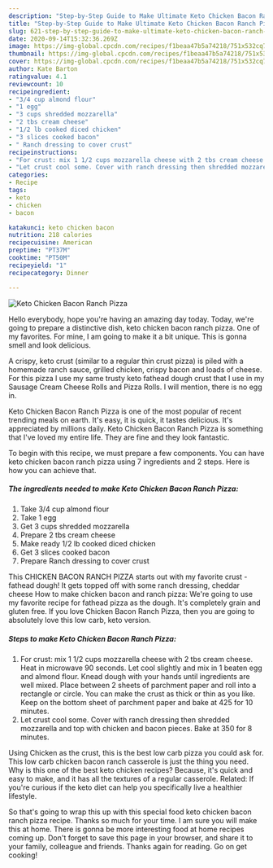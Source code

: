 ```yaml
---
description: "Step-by-Step Guide to Make Ultimate Keto Chicken Bacon Ranch Pizza"
title: "Step-by-Step Guide to Make Ultimate Keto Chicken Bacon Ranch Pizza"
slug: 621-step-by-step-guide-to-make-ultimate-keto-chicken-bacon-ranch-pizza
date: 2020-09-14T15:32:36.269Z
image: https://img-global.cpcdn.com/recipes/f1beaa47b5a74218/751x532cq70/keto-chicken-bacon-ranch-pizza-recipe-main-photo.jpg
thumbnail: https://img-global.cpcdn.com/recipes/f1beaa47b5a74218/751x532cq70/keto-chicken-bacon-ranch-pizza-recipe-main-photo.jpg
cover: https://img-global.cpcdn.com/recipes/f1beaa47b5a74218/751x532cq70/keto-chicken-bacon-ranch-pizza-recipe-main-photo.jpg
author: Kate Barton
ratingvalue: 4.1
reviewcount: 10
recipeingredient:
- "3/4 cup almond flour"
- "1 egg"
- "3 cups shredded mozzarella"
- "2 tbs cream cheese"
- "1/2 lb cooked diced chicken"
- "3 slices cooked bacon"
- " Ranch dressing to cover crust"
recipeinstructions:
- "For crust: mix 1 1/2 cups mozzarella cheese with 2 tbs cream cheese. Heat in microwave 90 seconds. Let cool slightly and mix in 1 beaten egg and almond flour. Knead dough with your hands until ingredients are well mixed. Place between 2 sheets of parchment paper and roll into a rectangle or circle. You can make the crust as thick or thin as you like. Keep on the bottom sheet of parchment paper and bake at 425 for 10 minutes."
- "Let crust cool some. Cover with ranch dressing then shredded mozzarella and top with chicken and bacon pieces. Bake at 350 for 8 minutes."
categories:
- Recipe
tags:
- keto
- chicken
- bacon

katakunci: keto chicken bacon 
nutrition: 218 calories
recipecuisine: American
preptime: "PT37M"
cooktime: "PT50M"
recipeyield: "1"
recipecategory: Dinner

---
```



![Keto Chicken Bacon Ranch Pizza](https://img-global.cpcdn.com/recipes/f1beaa47b5a74218/751x532cq70/keto-chicken-bacon-ranch-pizza-recipe-main-photo.jpg)

Hello everybody, hope you're having an amazing day today. Today, we're going to prepare a distinctive dish, keto chicken bacon ranch pizza. One of my favorites. For mine, I am going to make it a bit unique. This is gonna smell and look delicious.

A crispy, keto crust (similar to a regular thin crust pizza) is piled with a homemade ranch sauce, grilled chicken, crispy bacon and loads of cheese. For this pizza I use my same trusty keto fathead dough crust that I use in my Sausage Cream Cheese Rolls and Pizza Rolls. I will mention, there is no egg in.

Keto Chicken Bacon Ranch Pizza is one of the most popular of recent trending meals on earth. It's easy, it is quick, it tastes delicious. It's appreciated by millions daily. Keto Chicken Bacon Ranch Pizza is something that I've loved my entire life. They are fine and they look fantastic.


To begin with this recipe, we must prepare a few components. You can have keto chicken bacon ranch pizza using 7 ingredients and 2 steps. Here is how you can achieve that.

<!--inarticleads1-->

##### The ingredients needed to make Keto Chicken Bacon Ranch Pizza:

1. Take 3/4 cup almond flour
1. Take 1 egg
1. Get 3 cups shredded mozzarella
1. Prepare 2 tbs cream cheese
1. Make ready 1/2 lb cooked diced chicken
1. Get 3 slices cooked bacon
1. Prepare  Ranch dressing to cover crust


This CHICKEN BACON RANCH PIZZA starts out with my favorite crust - fathead dough! It gets topped off with some ranch dressing, cheddar cheese How to make chicken bacon and ranch pizza: We&#39;re going to use my favorite recipe for fathead pizza as the dough. It&#39;s completely grain and gluten free. If you love Chicken Bacon Ranch Pizza, then you are going to absolutely love this low carb, keto version. 

<!--inarticleads2-->

##### Steps to make Keto Chicken Bacon Ranch Pizza:

1. For crust: mix 1 1/2 cups mozzarella cheese with 2 tbs cream cheese. Heat in microwave 90 seconds. Let cool slightly and mix in 1 beaten egg and almond flour. Knead dough with your hands until ingredients are well mixed. Place between 2 sheets of parchment paper and roll into a rectangle or circle. You can make the crust as thick or thin as you like. Keep on the bottom sheet of parchment paper and bake at 425 for 10 minutes.
1. Let crust cool some. Cover with ranch dressing then shredded mozzarella and top with chicken and bacon pieces. Bake at 350 for 8 minutes.


Using Chicken as the crust, this is the best low carb pizza you could ask for. This low carb chicken bacon ranch casserole is just the thing you need. Why is this one of the best keto chicken recipes? Because, it&#39;s quick and easy to make, and it has all the textures of a regular casserole. Related: If you&#39;re curious if the keto diet can help you specifically live a healthier lifestyle. 

So that's going to wrap this up with this special food keto chicken bacon ranch pizza recipe. Thanks so much for your time. I am sure you will make this at home. There is gonna be more interesting food at home recipes coming up. Don't forget to save this page in your browser, and share it to your family, colleague and friends. Thanks again for reading. Go on get cooking!
